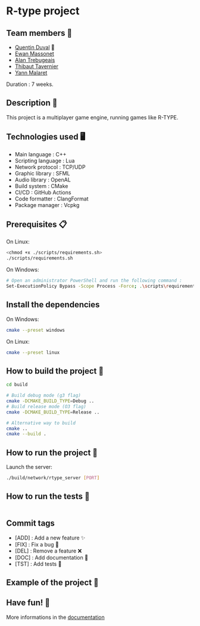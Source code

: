 # R-type project

## Team members 🤝

- [Quentin Duval](quentin1.duval@epitech.eu) 👑
- [Ewan Massonet](ewan.massonet@epitech.eu)
- [Alan Trebugeais](alan.trebugeais@epitech.eu)
- [Thibaut Tavernier](thibaut1.tavernier@epitech.eu)
- [Yann Malaret](yann.malaret@epitech.eu)

Duration : 7 weeks.

## Description 📝

This project is a multiplayer game engine, running games like R-TYPE.

## Technologies used 🖥

- Main language : C++
- Scripting language : Lua
- Network protocol : TCP/UDP
- Graphic library : SFML
- Audio library : OpenAL
- Build system : CMake
- CI/CD : GitHub Actions
- Code formatter : ClangFormat
- Package manager : Vcpkg

## Prerequisites 📋

On Linux:
```bash
<chmod +x ./scripts/requirements.sh>
./scripts/requirements.sh
```

On Windows:
```bash
# Open an administrator PowerShell and run the following command : 
Set-ExecutionPolicy Bypass -Scope Process -Force; .\scripts\requirements.ps1
```

## Install the dependencies

On Windows:
```bash
cmake --preset windows
```

On Linux:
```bash
cmake --preset linux
```

## How to build the project 🔨
 
```bash
cd build

# Build debug mode (g3 flag)
cmake -DCMAKE_BUILD_TYPE=Debug ..
# Build release mode (O3 flag)
cmake -DCMAKE_BUILD_TYPE=Release ..

# Alternative way to build
cmake ..
cmake --build .

```

## How to run the project 🚀

Launch the server:
```bash
./build/network/rtype_server [PORT]
```

## How to run the tests 🧪

```bash
```

## Commit tags

- [ADD] : Add a new feature :sparkles:
- [FIX] : Fix a bug :bug:
- [DEL] : Remove a feature :x:
- [DOC] : Add documentation :book:
- [TST] : Add tests :microscope:

## Example of the project 📸

## Have fun! 🎉

More informations in the [documentation](./documentation/r_type_doc.md)
